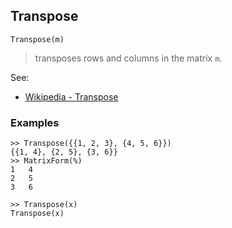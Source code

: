 ## Transpose

``` 
Transpose(m)
``` 

> transposes rows and columns in the matrix `m`.

See:
* [Wikipedia - Transpose](https://en.wikipedia.org/wiki/Transpose)

### Examples

``` 
>> Transpose({{1, 2, 3}, {4, 5, 6}})
{{1, 4}, {2, 5}, {3, 6}}
>> MatrixForm(%)
1   4
2   5
3   6
 
>> Transpose(x)
Transpose(x)
``` 